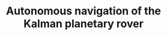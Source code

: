 ---
layout: project
title: Autonomous navigation of the Kalman planetary rover
category: publication
thumbnails:
  - /assets/projects/kalman/autonomy.jpg
  - /assets/projects/kalman/autonomy-2022.gif
description: 
  - In a team building planetary rovers (AGH Space Systems), I focused on autonomous navigation and obstacle detection. We design and build Mars rover prototypes and compete in international robotics competitions that simulate real exploration missions. The project combines electronics, software, and science - all working together to create a robot capable of analyzing soil, and operating autonomously in unknown terrain.
  - <br/><br/>
  - <strong>Autonomous navigation of the Kalman planetary rover</strong>
  - <br/>
  - <em>S. Bednorz, I. Urbanik, Autonomous navigation of the Kalman planetary rover, II Student Space Conference, Wrocław, Poland, 20–21 Oct 2022, ISBN 978-83-7493-224-0, <a href="https://www.dbc.wroc.pl/dlibra/publication/156913">https://www.dbc.wroc.pl/dlibra/publication/156913</a></em>
  - <br/><br/>
  - <strong>Kalman rover - electronics, software and science</strong>
  - <br/>
  - <em>S. Bednorz, M. Olszewski, M. Łagan, M. Gibiec, Kalman rover - electronics, software and science, Zeszyty STN, no. 38, pp. 156–164, 2022. Presented at the 59th AGH Student Research Conference, Kraków, Poland, <a href="https://badap.agh.edu.pl/publikacja/143553">https://badap.agh.edu.pl/publikacja/143553</a></em>
stack:
  - Python
  - C++
  - ROS
  - Electronics
  - Science
clickable: false
tags:
  - robotics
  - science
  - AGH Space Systems
  - conference
---